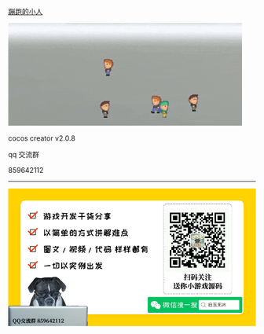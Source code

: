 [蹦跑的小人](https://mp.weixin.qq.com/s/DiB031FORp2JNmWXTdVzmw)  

![](./../img/runMan.gif)

cocos creator v2.0.8 


qq 交流群

859642112

---

![](./../img/about.jpg)